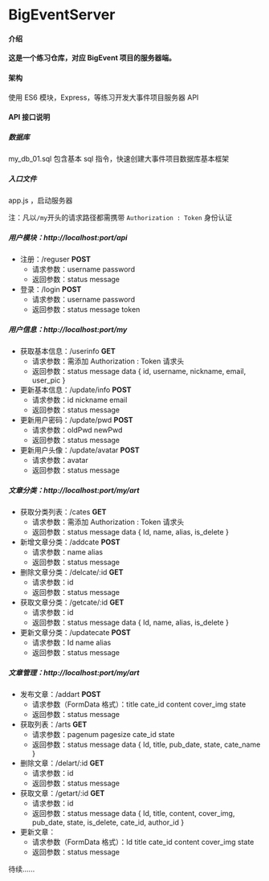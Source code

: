 # BigEventServer

#### 介绍

**这是一个练习仓库，对应 BigEvent 项目的服务器端。**

#### 架构

使用 ES6 模块，Express，等练习开发大事件项目服务器 API

#### API 接口说明

##### 数据库

my_db_01.sql 包含基本 sql 指令，快速创建大事件项目数据库基本框架

##### 入口文件

app.js ，启动服务器

注：凡以`/my`开头的请求路径都需携带 `Authorization : Token` 身份认证

##### 用户模块：http://localhost:port/api

- 注册：/reguser **POST**
  - 请求参数：username password
  - 返回参数：status message
- 登录：/login **POST**
  - 请求参数：username password
  - 返回参数：status message token

##### 用户信息：http://localhost:port/my

- 获取基本信息：/userinfo **GET**
  - 请求参数：需添加 Authorization : Token 请求头
  - 返回参数：status message data { id, username, nickname, email, user_pic }
- 更新基本信息：/update/info **POST**
  - 请求参数：id nickname email
  - 返回参数：status message
- 更新用户密码：/update/pwd **POST**
  - 请求参数：oldPwd newPwd
  - 返回参数：status message
- 更新用户头像：/update/avatar **POST**
  - 请求参数：avatar
  - 返回参数：status message

##### 文章分类：http://localhost:port/my/art

- 获取分类列表：/cates **GET**
  - 请求参数：需添加 Authorization : Token 请求头
  - 返回参数：status message data { Id, name, alias, is_delete }
- 新增文章分类：/addcate **POST**
  - 请求参数：name alias
  - 返回参数：status message
- 删除文章分类：/delcate/:id **GET**
  - 请求参数：id
  - 返回参数：status message
- 获取文章分类：/getcate/:id **GET**
  - 请求参数：id
  - 返回参数：status message data { Id, name, alias, is_delete }
- 更新文章分类：/updatecate **POST**
  - 请求参数：Id name alias
  - 返回参数：status message

##### 文章管理：http://localhost:port/my/art

- 发布文章：/addart **POST**
  - 请求参数（FormData 格式）：title cate_id content cover_img state
  - 返回参数：status message
- 获取列表：/arts **GET**
  - 请求参数：pagenum pagesize cate_id state
  - 返回参数：status message data { Id, title, pub_date, state, cate_name }
- 删除文章：/delart/:id **GET**
  - 请求参数：id
  - 返回参数：status message
- 获取文章：/getart/:id **GET**
  - 请求参数：id
  - 返回参数：status message data { Id, title, content, cover_img, pub_date, state, is_delete, cate_id, author_id }
- 更新文章：
  - 请求参数（FormData 格式）：Id title cate_id content cover_img state
  - 返回参数：status message

待续......
